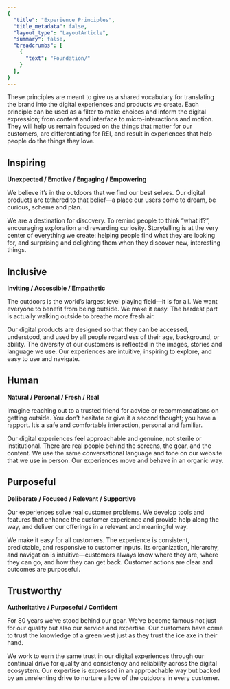```yaml
---
{
  "title": "Experience Principles",
  "title_metadata": false,
  "layout_type": "LayoutArticle",
  "summary": false,
  "breadcrumbs": [
    {
      "text": "Foundation/"
    }
  ],
}
---
```



These principles are meant to give us a shared vocabulary for translating the brand into the digital experiences and products we create. Each principle can be used as a filter to make choices and inform the digital expression; from content and interface to micro-interactions and motion.  They will help us remain focused on the things that matter for our customers, are differentiating for REI, and result in experiences that help people do the things they love.

## Inspiring

**Unexpected / Emotive / Engaging / Empowering**

We believe it’s in the outdoors that we find our best selves. Our digital products are tethered to that belief&mdash;a place our users come to dream, be curious, scheme and plan.

We are a destination for discovery. To remind people to think “what if?”, encouraging exploration and rewarding curiosity. Storytelling is at the very center of everything we create: helping people find what they are looking for, and surprising and delighting them when they discover new, interesting things.

## Inclusive

**Inviting / Accessible / Empathetic**

The outdoors is the world’s largest level playing field&mdash;it is for all. We want everyone to benefit from being outside. We make it easy. The hardest part is actually walking outside to breathe more fresh air.

Our digital products are designed so that they can be accessed, understood, and used by all people regardless of their age, background, or ability. The diversity of our customers is reflected in the images, stories and language we use. Our experiences are intuitive, inspiring to explore, and easy to use and navigate.

## Human

**Natural / Personal / Fresh / Real**

Imagine reaching out to a trusted friend for advice or recommendations on getting outside. You don’t hesitate or give it a second thought; you have a rapport. It’s a safe and comfortable interaction, personal and familiar.

Our digital experiences feel approachable and genuine, not sterile or institutional. There are real people behind the screens, the gear, and the content. We use the same conversational language and tone on our website that we use in person. Our experiences move and behave in an organic way.

## Purposeful

**Deliberate / Focused / Relevant / Supportive**

Our experiences solve real customer problems. We develop tools and features that enhance the customer experience and provide help along the way, and deliver our offerings in a relevant and meaningful way.

We make it easy for all customers. The experience is consistent, predictable, and responsive to customer inputs. Its organization, hierarchy, and navigation is intuitive&mdash;customers always know where they are, where they can go, and how they can get back. Customer actions are clear and outcomes are purposeful.

## Trustworthy

**Authoritative / Purposeful / Confident**

For 80 years we’ve stood behind our gear. We’ve become famous not just for our quality but also our service and expertise. Our customers have come to trust the knowledge of a green vest just as they trust the ice axe in their hand.

We work to earn the same trust in our digital experiences through our continual drive for quality and consistency and reliability across the digital ecosystem. Our expertise is expressed in an approachable way but backed by an unrelenting drive to nurture a love of the outdoors in every customer.
